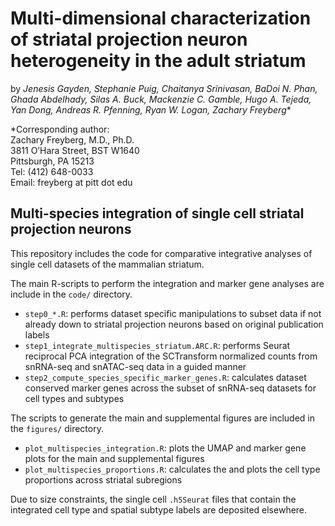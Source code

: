 # **Multi-dimensional characterization of striatal projection neuron heterogeneity in the adult striatum**
by _Jenesis Gayden, Stephanie Puig, Chaitanya Srinivasan, BaDoi N. Phan, Ghada Abdelhady, Silas A. Buck, Mackenzie C. Gamble, Hugo A. Tejeda, Yan Dong, Andreas R. Pfenning, Ryan W. Logan, Zachary Freyberg_*

*Corresponding author:\
Zachary Freyberg, M.D., Ph.D.\
3811 O’Hara Street, BST W1640\
Pittsburgh, PA 15213\
Tel: (412) 648-0033 \
Email: freyberg at pitt dot edu

## Multi-species integration of single cell striatal projection neurons
This repository includes the code for comparative integrative analyses of single cell datasets of the mammalian striatum. 

The main R-scripts to perform the integration and marker gene analyses are include in the `code/` directory.
- `step0_*.R`: performs dataset specific manipulations to subset data if not already down to striatal projection neurons based on original publication labels
- `step1_integrate_multispecies_striatum.ARC.R`: performs Seurat reciprocal PCA integration of the SCTransform normalized counts from snRNA-seq and snATAC-seq data in a guided manner
- `step2_compute_species_specific_marker_genes.R`: calculates dataset conserved marker genes across the subset of snRNA-seq datasets for cell types and subtypes

The scripts to generate the main and supplemental figures are included in the `figures/` directory.
- `plot_multispecies_integration.R`: plots the UMAP and marker gene plots for the main and supplemental figures
- `plot_multispecies_proportions.R`: calculates the and plots the cell type proportions across striatal subregions

Due to size constraints, the single cell `.h5Seurat` files that contain the integrated cell type and spatial subtype labels are deposited elsewhere.
